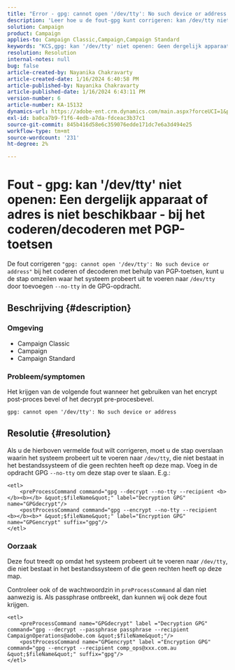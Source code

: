 ```yaml
---
title: "Error - gpg: cannot open '/dev/tty': No such device or address - when encrypting/decrypting using PGP keys"
description: 'Leer hoe u de fout-gpg kunt corrigeren: kan /dev/tty niet openen: dergelijk apparaat of adres is niet beschikbaar. Ga de stap over waar het systeem probeert om aan /dev/tty uit te voeren.'
solution: Campaign
product: Campaign
applies-to: Campaign Classic,Campaign,Campaign Standard
keywords: "KCS,gpg: kan '/dev/tty' niet openen: Geen dergelijk apparaat of adres, opdracht na proces versleutelen, opdracht vóór proces decoderen"
resolution: Resolution
internal-notes: null
bug: false
article-created-by: Nayanika Chakravarty
article-created-date: 1/16/2024 6:40:58 PM
article-published-by: Nayanika Chakravarty
article-published-date: 1/16/2024 6:43:11 PM
version-number: 6
article-number: KA-15132
dynamics-url: https://adobe-ent.crm.dynamics.com/main.aspx?forceUCI=1&pagetype=entityrecord&etn=knowledgearticle&id=3fdbbbc8-9eb4-ee11-a569-6045bd006a22
exl-id: ba0ca7b9-f1f6-4edb-a7da-fdceac3b37c1
source-git-commit: 845b416d58e6c359076edde171dc7e6a3d494e25
workflow-type: tm+mt
source-wordcount: '231'
ht-degree: 2%

---
```


# Fout - gpg: kan &#39;/dev/tty&#39; niet openen: Een dergelijk apparaat of adres is niet beschikbaar - bij het coderen/decoderen met PGP-toetsen


De fout corrigeren `"gpg: cannot open '/dev/tty': No such device or address"` bij het coderen of decoderen met behulp van PGP-toetsen, kunt u de stap omzeilen waar het systeem probeert uit te voeren naar `/dev/tty` door toevoegen `--no-tty`  in de GPG-opdracht.

## Beschrijving {#description}


### <b>Omgeving</b>

- Campaign Classic
- Campaign
- Campaign Standard




### <b>Probleem/symptomen</b>

Het krijgen van de volgende fout wanneer het gebruiken van het encrypt post-proces bevel of het decrypt pre-procesbevel.


```
gpg: cannot open '/dev/tty': No such device or address
```





## Resolutie {#resolution}


Als u de hierboven vermelde fout wilt corrigeren, moet u de stap overslaan waarin het systeem probeert uit te voeren naar `/dev/tty`, die niet bestaat in het bestandssysteem of die geen rechten heeft op deze map. Voeg in de opdracht GPG `--no-tty` om deze stap over te slaan. E.g.:


```
<etl>
    <preProcessCommand command="gpg --decrypt --no-tty --recipient <b></b><b></b> &quot;$fileName&quot;" label="Decryption GPG" name="GPGdecrypt"/>
    <postProcessCommand command="gpg --encrypt --no-tty --recipient <b></b><b>* &quot;$fileName&quot;" label="Encryption GPG" name="GPGencrypt" suffix="gpg"/>
</etl>
```


### Oorzaak

Deze fout treedt op omdat het systeem probeert uit te voeren naar `/dev/tty`, die niet bestaat in het bestandssysteem of die geen rechten heeft op deze map.

Controleer ook of de wachtwoordzin in `preProcessCommand` al dan niet aanwezig is. Als passphrase ontbreekt, dan kunnen wij ook deze fout krijgen.


```
<etl>
    <preProcessCommand name="GPGdecrypt" label ="Decryption GPG" command="gpg --decrypt --passphrase passphrase --recipient CampaignOperations@adobe.com &quot;$fileName&quot;"/>
    <postProcessCommand name="GPGencrypt" label ="Encryption GPG" command="gpg --encrypt --recipient comp_ops@xxx.com.au &quot;$fileName&quot;" suffix="gpg"/>
</etl>
```
